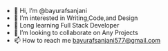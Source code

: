 - 👋 Hi, I’m @bayurafsanjani
- 👀 I’m interested in Writing,Code,and Design
- 🌱 Long learning Full Stack Developer
- 💞️ I’m looking to collaborate on Any Projects
- 📫 How to reach me bayurafsanjani577@gmail.com

<!---
bayurafsanjani/bayurafsanjani is a ✨ special ✨ repository because its `README.md` (this file) appears on your GitHub profile.
You can click the Preview link to take a look at your changes.
--->
